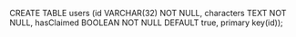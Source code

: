CREATE TABLE users (id VARCHAR(32) NOT NULL, characters TEXT NOT NULL, hasClaimed BOOLEAN NOT NULL DEFAULT true, primary key(id));